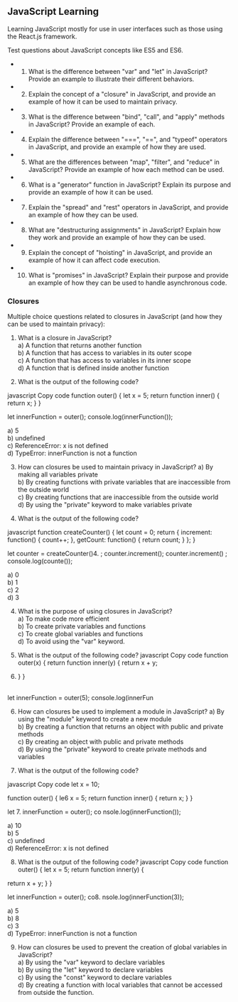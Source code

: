 ## JavaScript Learning

Learning JavaScript mostly for use in user interfaces such as those using the React.js framework.

Test questions about JavaScript concepts like ES5 and ES6.

- 1. What is the difference between "var" and "let" in JavaScript? Provide an example to illustrate their different behaviors.

- 2. Explain the concept of a "closure" in JavaScript, and provide an example of how it can be used to maintain privacy.

- 3. What is the difference between "bind", "call", and "apply" methods in JavaScript? Provide an example of each.

- 4. Explain the difference between "===", "==", and "typeof" operators in JavaScript, and provide an example of how they are used.

- 5. What are the differences between "map", "filter", and "reduce" in JavaScript? Provide an example of how each method can be used.

- 6. What is a "generator" function in JavaScript? Explain its purpose and provide an example of how it can be used.

- 7. Explain the "spread" and "rest" operators in JavaScript, and provide an example of how they can be used.

- 8. What are "destructuring assignments" in JavaScript? Explain how they work and provide an example of how they can be used.

- 9. Explain the concept of "hoisting" in JavaScript, and provide an example of how it can affect code execution.

- 10. What is "promises" in JavaScript? Explain their purpose and provide an example of how they can be used to handle asynchronous code.

### Closures

Multiple choice questions related to closures in JavaScript (and how they can be used to maintain privacy):

1. What is a closure in JavaScript?<br>
a) A function that returns another function<br>
b) A function that has access to variables in its outer scope<br>
c) A function that has access to variables in its inner scope<br>
d) A function that is defined inside another function<br>

2. What is the output of the following code?

javascript
Copy code
function outer() {
  let x = 5;
  return function inner() {
    return x;
  }
}

let innerFunction = outer();
console.log(innerFunction());

a) 5<br>
b) undefined<br>
c) ReferenceError: x is not defined<br>
d) TypeError: innerFunction is not a function<br>

3. How can closures be used to maintain privacy in JavaScript?
a) By making all variables private<br>
b) By creating functions with private variables that are inaccessible from the outside world<br>
c) By creating functions that are inaccessible from the outside world<br>
d) By using the "private" keyword to make variables private<br>

4. What is the output of the following code?

javascript
function createCounter() {
  let count = 0;
  return {
    increment: function() {
      count++;
    },
    getCount: function() {
      return count;
    }
  };
}

let counter = createCounter()4. ;
counter.increment();
counter.increment()
;
console.log(counte());

a) 0<br>
b) 1<br>
c) 2<br>
d) 3<br>

4. What is the purpose of using closures in JavaScript?<br>
a) To make code more efficient<br>
b) To create private variables and functions<br>
c) To create global variables and functions<br>
d) To avoid using the "var" keyword.<br>

5. What is the output of the following code?
javascript
Copy code
function 
outer(x) {
  return function inner(y) {
    return x + y;
4.   }
}
<br>
let innerFunction = outer(5);
console.log(innerFun

6. How can closures be used to implement a module in JavaScript?
a) By using the "module" keyword to create a new module<br>
b) By creating a function that returns an object with public and private methods<br>
c) By creating an object with public and private methods<br>
d) By using the "private" keyword to create private methods and variables<br>

7. What is the output of the following code?

javascript
Copy code
let x = 10;

function outer() {
  le6 x = 5;
  return function inner() {
    return x;
  }
}

let 7. innerFunction = outer();
co
nsole.log(innerFunction());

a) 10<br>
b) 5<br>
c) undefined<br>
d) ReferenceError: x is not defined<br>

8. What is the output of the following code?
javascript
Copy code
function outer() {
  let x = 5;
  return function inner(y) {
  
  return x + y;
  }
}

let innerFunction = outer();
co8. nsole.log(innerFunction(3));

a) 5<br>
b) 8<br>
c) 3<br>
d) TypeError: innerFunction is not a function<br>

9. How can closures be used to prevent the creation of global variables in JavaScript?<br>
a) By using the "var" keyword to declare variables<br>
b) By using the "let" keyword to declare variables<br>
c) By using the "const" keyword to declare variables<br>
d) By creating a function with local variables that cannot be accessed from outside the function.<br>





